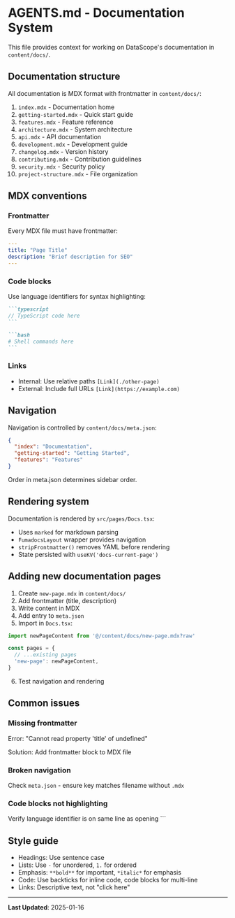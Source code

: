 # AGENTS.md - Documentation System

This file provides context for working on DataScope's documentation in `content/docs/`.

## Documentation structure

All documentation is MDX format with frontmatter in `content/docs/`:

1. `index.mdx` - Documentation home
2. `getting-started.mdx` - Quick start guide
3. `features.mdx` - Feature reference
4. `architecture.mdx` - System architecture
5. `api.mdx` - API documentation
6. `development.mdx` - Development guide
7. `changelog.mdx` - Version history
8. `contributing.mdx` - Contribution guidelines
9. `security.mdx` - Security policy
10. `project-structure.mdx` - File organization

## MDX conventions

### Frontmatter

Every MDX file must have frontmatter:

```yaml
---
title: "Page Title"
description: "Brief description for SEO"
---
```

### Code blocks

Use language identifiers for syntax highlighting:

````markdown
```typescript
// TypeScript code here
```

```bash
# Shell commands here
```
````

### Links

- Internal: Use relative paths `[Link](./other-page)`
- External: Include full URLs `[Link](https://example.com)`

## Navigation

Navigation is controlled by `content/docs/meta.json`:

```json
{
  "index": "Documentation",
  "getting-started": "Getting Started",
  "features": "Features"
}
```

Order in meta.json determines sidebar order.

## Rendering system

Documentation is rendered by `src/pages/Docs.tsx`:

- Uses `marked` for markdown parsing
- `FumadocsLayout` wrapper provides navigation
- `stripFrontmatter()` removes YAML before rendering
- State persisted with `useKV('docs-current-page')`

## Adding new documentation pages

1. Create `new-page.mdx` in `content/docs/`
2. Add frontmatter (title, description)
3. Write content in MDX
4. Add entry to `meta.json`
5. Import in `Docs.tsx`:

```typescript
import newPageContent from '@/content/docs/new-page.mdx?raw'

const pages = {
  // ...existing pages
  'new-page': newPageContent,
}
```

6. Test navigation and rendering

## Common issues

### Missing frontmatter

Error: "Cannot read property 'title' of undefined"

Solution: Add frontmatter block to MDX file

### Broken navigation

Check `meta.json` - ensure key matches filename without `.mdx`

### Code blocks not highlighting

Verify language identifier is on same line as opening ```

## Style guide

- Headings: Use sentence case
- Lists: Use `-` for unordered, `1.` for ordered
- Emphasis: `**bold**` for important, `*italic*` for emphasis
- Code: Use backticks for inline code, code blocks for multi-line
- Links: Descriptive text, not "click here"

---

**Last Updated**: 2025-01-16
